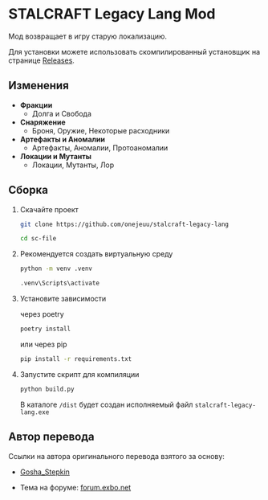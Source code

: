 # STALCRAFT Legacy Lang Mod

Мод возвращает в игру старую локализацию.

Для установки можете использовать скомпилированный установщик на странице [Releases](https://github.com/onejeuu/stalcraft-legacy-lang/releases/latest).

## Изменения

- **Фракции**
  - Долга и Свобода
- **Снаряжение**
  - Броня, Оружие, Некоторые расходники
- **Артефакты и Аномалии**
  - Артефакты, Аномалии, Протоаномалии
- **Локации и Мутанты**
  - Локации, Мутанты, Лор

## Сборка

1. Скачайте проект

   ```bash
   git clone https://github.com/onejeuu/stalcraft-legacy-lang
   ```

   ```bash
   cd sc-file
   ```

2. Рекомендуется создать виртуальную среду

   ```bash
   python -m venv .venv
   ```

   ```bash
   .venv\Scripts\activate
   ```

3. Установите зависимости

   через poetry

   ```bash
   poetry install
   ```

   или через pip

   ```bash
   pip install -r requirements.txt
   ```

4. Запустите скрипт для компиляции

   ```bash
   python build.py
   ```

   В каталоге `/dist` будет создан исполняемый файл `stalcraft-legacy-lang.exe`

## Автор перевода

Ссылки на автора оригинального перевода взятого за основу:

- [Gosha_Stepkin](https://vk.com/goshansc)

- Тема на форуме: [forum.exbo.net](https://forum.exbo.net/d/136031-mod-staraya-lokalizatsiya-v107final)
